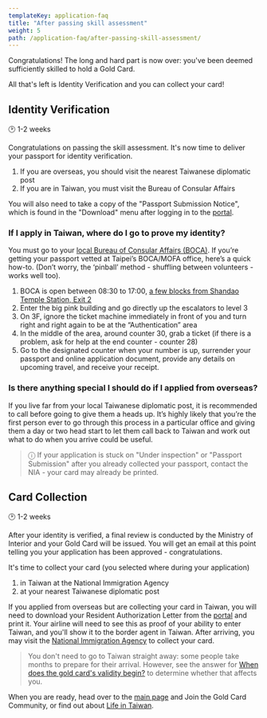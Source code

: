 ```yaml
---
templateKey: application-faq
title: "After passing skill assessment"
weight: 5
path: /application-faq/after-passing-skill-assessment/
---
```


<!--- (c) Tom Fifield, licensed under a
Creative Commons Attribution-NonCommercial-ShareAlike 4.0 International License. -->

Congratulations! The long and hard part is now over: you've been deemed sufficiently
skilled to hold a Gold Card.

All that's left is Identity Verification and you can collect your card!

## Identity Verification

🕑 1-2 weeks

Congratulations on passing the skill assessment. It's now time to deliver your passport
for identity verification.

1. If you are overseas, you should visit the nearest Taiwanese diplomatic post
1. If you are in Taiwan, you must visit the Bureau of Consular Affairs

You will also need to take a copy of the "Passport Submission Notice", which is found in the
"Download" menu after logging in to the
[portal](https://coa.immigration.gov.tw/coa-frontend/four-in-one/entry/golden-card).

### If I apply in Taiwan, where do I go to prove my identity?

You must go to your [local Bureau of Consular Affairs (BOCA)](https://www.boca.gov.tw/lp-191-2.html).
If you’re getting your passport vetted at Taipei’s BOCA/MOFA office, here’s a quick how-to.
(Don’t worry, the ‘pinball’ method - shuffling between volunteers - works well too).

1. BOCA is open between 08:30 to 17:00, [a few blocks from Shandao Temple Station, Exit 2](https://goo.gl/maps/mFt8PBMCGnD2)
1. Enter the big pink building and go directly up the escalators to level 3
1. On 3F, ignore the ticket machine immediately in front of you and turn right and right again to be at the “Authentication” area
1. In the middle of the area, around counter 30, grab a ticket (if there is a problem, ask for help at the end counter - counter 28)
1. Go to the designated counter when your number is up, surrender your passport and online
   application document, provide any details on upcoming travel, and receive your receipt.

### Is there anything special I should do if I applied from overseas?

If you live far from your local Taiwanese diplomatic post, it is recommended to call before going
to give them a heads up. It’s highly likely that you’re the first person ever to go through this
process in a particular office and giving them a day or two head start to let them call back to
Taiwan and work out what to do when you arrive could be useful.

> ⓘ If your application is stuck on "Under inspection" or "Passport Submission" after you already
> collected your passport, contact the NIA - your card may already be printed.

## Card Collection

🕑 1-2 weeks

After your identity is verified, a final review is conducted by the Ministry of Interior and
your Gold Card will be issued. You will get an email at this point telling you your application has
been approved - congratulations.

It's time to collect your card (you selected where during your application)

1. in Taiwan at the National Immigration Agency
1. at your nearest Taiwanese diplomatic post

If you applied from overseas but are collecting your card in Taiwan, you will need to download your
Resident Authorization Letter from the [portal](https://coa.immigration.gov.tw/coa-frontend/four-in-one/entry/golden-card)
and print it. Your airline will need to see this as proof of your ability to enter Taiwan, and you'll
show it to the border agent in Taiwan. After arriving, you may visit the
[National Immigration Agency](https://www.immigration.gov.tw/5475/5478/141386/127061/127076/)
to collect your card.

> You don't need to go to Taiwan straight away: some people take months to prepare for their arrival.
> However, see the answer for
> [When does the gold card's validity begin?](/goldcard-holders-faq/validity/) to determine whether that affects you.

When you are ready, head over to the [main page](/) and Join the Gold Card Community, or find out about
[Life in Taiwan](/goldcard-holders-faq).
